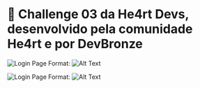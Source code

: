# :rocket: Challenge 03 da He4rt Devs, desenvolvido pela comunidade He4rt e por DevBronze

![Login Page](/public/images/login-page.png)
Format: ![Alt Text]('https://github.com/midhatdrops/he4rtlabs-challenges-03/tree/midhatdrops/he4rtlabs-challenges-03-resolution)

![Login Page](/public/images/register-page.png)
Format: ![Alt Text]('https://github.com/midhatdrops/he4rtlabs-challenges-03/tree/midhatdrops/he4rtlabs-challenges-03-resolution)
